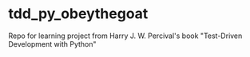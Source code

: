 # tdd_py_obeythegoat [![<jlazerus>](https://circleci.com/gh/jlazerus/tdd_py_obeythegoat.svg?style=shield)](https://circleci.com/gh/jlazerus/tdd_py_obeythegoat)

Repo for learning project from Harry J. W. Percival's book "Test-Driven Development with Python"
  
